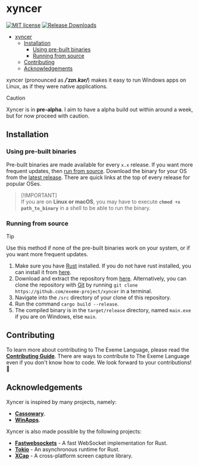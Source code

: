 # xyncer

[![MIT license](https://img.shields.io/badge/License-MIT-blue.svg)](https://lbesson.mit-license.org/)
[![Release Downloads](https://img.shields.io/github/downloads/exeme-project/xyncer/total.svg)](https://github.com/exeme-project/xyncer/releases)

- [xyncer](#xyncer)
  - [Installation](#installation)
    - [Using pre-built binaries](#using-pre-built-binaries)
    - [Running from source](#running-from-source)
  - [Contributing](#contributing)
  - [Acknowledgements](#acknowledgements)

xyncer (pronounced as _**/ˈzɪn.kər/**_) makes it easy to run Windows apps on Linux, as if they were native applications. 

> [!CAUTION]
> Xyncer is in **pre-alpha**. I aim to have a alpha build out within around a week, but for now proceed with caution.

## Installation

### Using pre-built binaries

Pre-built binaries are made available for every `x.x` release. If you want more frequent updates, then [run from source](#running-from-source). Download the binary for your OS from the [latest release](https://github.com/exeme-project/xyncer/releases/latest). There are quick links at the top of every release for popular OSes.

> [!IMPORTANT]\
> If you are on **Linux or macOS**, you may have to execute **`chmod +x path_to_binary`** in a shell to be able to run the binary.

### Running from source

> [!TIP]
> Use this method if none of the pre-built binaries work on your system, or if you want more frequent updates.

1. Make sure you have [Rust](https://rust-lang.org) installed. If you do not have rust installed, you can install it from [here](https://rustup.rs/).
2. Download and extract the repository from [here](https://github.com/exeme-project/xyncer/archive/refs/heads/master.zip). Alternatively, you can clone the repository with [Git](https://git-scm.com/) by running `git clone https://github.com/exeme-project/xyncer` in a terminal.
3. Navigate into the `/src` directory of your clone of this repository.
4. Run the command `cargo build --release`.
5. The compiled binary is in the `target/release` directory, named `main.exe` if you are on Windows, else `main`.

## Contributing

To learn more about contributing to The Exeme Language, please read the [**Contributing Guide**](https://github.com/exeme-project/.github/blob/main/CONTRIBUTING.md). There are ways to contribute to The Exeme Language even if you don't know how to code. We look forward to your contributions! 🚀

## Acknowledgements

Xyncer is inspired by many projects, namely:

- [**Cassowary**](https://github.com/casualsnek/cassowary).
- [**WinApps**](https://github.com/winapps-org/winapps).

Xyncer is also made possible by the following projects:

- [**Fastwebsockets**](https://github.com/denoland/fastwebsockets) - A fast WebSocket implementation for Rust.
- [**Tokio**](https://tokio.rs/) - An asynchronous runtime for Rust.
- [**XCap**](https://crates.io/crates/xcap) - A cross-platform screen capture library.
